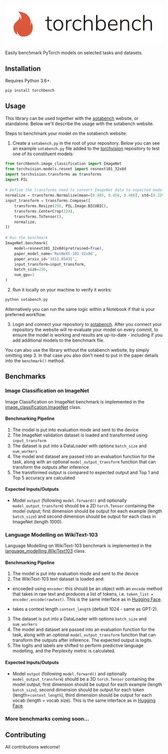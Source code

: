 <center><img width=500 src="/docs/images/torchbench.png"></center>

Easily benchmark PyTorch models on selected tasks and datasets. 

## Installation

Requires Python 3.6+. 

```bash
pip install torchbench
```

## Usage

This library can be used together with the [sotabench](https://sotabench.com) website, or standalone. Below we'll describe the usage with the sotabench website. 

Steps to benchmark your model on the sotabench website:

1) Create a `sotabench.py` in the root of your repository. Below you can see an example `sotabench.py` file added to the [torchvision](https://github.com/pytorch/vision/tree/master/torchvision) repository to test one of its constituent models:

```python
from torchbench.image_classification import ImageNet
from torchvision.models.resnet import resnext101_32x8d
import torchvision.transforms as transforms
import PIL

# Define the transforms need to convert ImageNet data to expected model input
normalize = transforms.Normalize(mean=[0.485, 0.456, 0.406], std=[0.229, 0.224, 0.225])
input_transform = transforms.Compose([
    transforms.Resize(256, PIL.Image.BICUBIC),
    transforms.CenterCrop(224),
    transforms.ToTensor(),
    normalize,
])

# Run the benchmark
ImageNet.benchmark(
    model=resnext101_32x8d(pretrained=True),
    paper_model_name='ResNeXt-101-32x8d',
    paper_arxiv_id='1611.05431',
    input_transform=input_transform,
    batch_size=256,
    num_gpu=1
)

```

2) Run it locally on your machine to verify it works:

```bash
python sotabench.py
```

Alternatively you can run the same logic within a Notebook if that is your preferred workflow.

3) Login and connect your repository to [sotabench](https://sotabench.com/add-model). After you connect your repository the website will re-evaluate your model on every commit, to ensure the model is working and results are up-to-date - including if you add additional models to the benchmark file.  

You can also use the library without the sotabench website, by simply omitting step 3. In that case you also don't need to put in the paper details into the `benchmark()` method. 

## Benchmarks

### Image Classification on ImageNet

Image Classification on ImageNet benchmark is implemented in the [image_classification.ImageNet](https://github.com/paperswithcode/torchbench/blob/master/torchbench/image_classification/imagenet.py) class.

#### Benchmarking Pipeline

1. The model is put into evaluation mode and sent to the device
2. The ImageNet validation dataset is loaded and transformed using `input_transform`
3. The dataset is put into a DataLoader with options `batch_size` and `num_workers`
4. The model and dataset are passed into an evaluation function for the task, along with an optional `model_output_transform` function that can transform the outputs after inference
5. The transformed output is compared to expected output and Top 1 and Top 5 accuracy are calculated

#### Expected Inputs/Outputs

- Model `output` (following `model.forward()` and optionally `model_output_transform`) should be a 2D `torch.Tensor` containing the model output; first dimension should be output for each example (length `batch_size`) and second dimension should be output for each class in ImageNet (length 1000).

### Language Modelling on WikiText-103

Language Modelling on WikiText-103 benchmark is implemented in the [language_modelling.WikiText103](https://github.com/paperswithcode/torchbench/blob/master/torchbench/language_modelling/wikitext103.py) class. 

#### Benchmarking Pipeline

1. The model is put into evaluation mode and sent to the device
2. The WikiText-103 text dataset is loaded and:
- encoeded using `encoder`: this should be an object with an `encode` method that takes in raw text and produces a 
list of tokens, i.e. `token_list = encoder.encode(rawtext)`. This is the same interface as 
in [Hugging Face](https://github.com/huggingface/pytorch-transformers).

- takes a context length `context_length` (default 1024 - same as GPT-2).
3. The dataset is put into a DataLoader with options `batch_size` and `num_workers`
4. The model and dataset are passed into an evaluation function for the task, along with an optional `model_output_transform` function that can transform the outputs after inference. 
The expected output is logits.
5. The logits and labels are shifted to perform predictive language modelling, and the Perplexity metric is calculated.

#### Expected Inputs/Outputs

- Model `output` (following `model.forward()` and optionally `model_output_transform`) should be a 3D `torch.Tensor` 
containing the model output; first dimension should be output for each example (length `batch_size`), second 
dimension should be output for each token (length=`context_length`), third dimension should be output for each vocab
(length = vocab size). This is the same interface as in [Hugging Face](https://github.com/huggingface/pytorch-transformers).

### More benchmarks coming soon... 

## Contributing

All contributions welcome!



